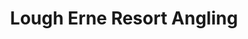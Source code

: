 ---
title: "Lough Erne Resort Angling"
address: "Lough Erne Resort, Belleek Road, Enniskillen, Fermanagh, BT93 7ED"
tel: "+44 (0)28 6632 3230"
county: "Fermanagh"
category: "Angling"
type: "Content"
lat: "54.346771240234375"
lng: "-7.645120143890381"
---